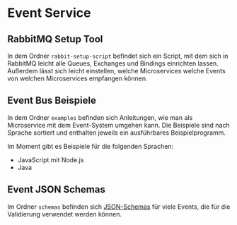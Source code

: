 # Event Service

## RabbitMQ Setup Tool

In dem Ordner `rabbit-setup-script` befindet sich ein Script,
mit dem sich in RabbitMQ leicht alle Queues, Exchanges und Bindings
einrichten lassen.
Außerdem lässt sich leicht einstellen,
welche Microservices welche Events von welchen Microservices empfangen können.

## Event Bus Beispiele

In dem Ordner `examples` befinden sich Anleitungen,
wie man als Microservice mit dem Event-System umgehen kann.
Die Beispiele sind nach Sprache sortiert und enthalten jeweils ein ausführbares Beispielprogramm.

Im Moment gibt es Beispiele für die folgenden Sprachen:

* JavaScript mit Node.js
* Java

## Event JSON Schemas

Im Ordner `schemas` befinden sich [JSON-Schemas](https://json-schema.org/)
für viele Events, die für die Validierung verwendet werden können.
